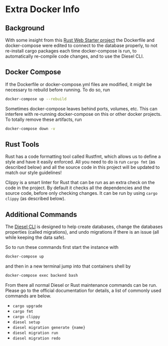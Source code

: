 # Extra Docker Info

## Background

With some insight from this [Rust Web Starter project](https://github.com/ghotiphud/rust-web-starter) the Dockerfile and docker-compose were edited to connect to the database properly, to not re-install cargo packages each time docker-compose is run, to automatically re-compile code changes, and to use the Diesel CLI.

## Docker Compose

If the Dockerfile or docker-compose.yml files are modified, it might be necessary to rebuild before running. To do so, run

```bash
docker-compose up --rebuild
```

Sometimes docker-compose leaves behind ports, volumes, etc. This can interfere with re-running docker-compose on this or other docker projects. To totally remove these artifacts, run

```bash
docker-compose down -v
```

## Rust Tools

Rust has a code formatting tool called Rustfmt, which allows us to define a style and have it easily enforced. All you need to do is run `cargo fmt` (as described below) and all the source code in this project will be updated to match our style guidelines!

Clippy is a smart linter for Rust that can be run as an extra check on the code in the project. By default it checks all the dependencies and the source code, before only checking changes. It can be run by using `cargo clippy` (as described below).

## Additional Commands

The [Diesel CLI](http://diesel.rs/) is designed to help create databases, change the databases properties (called migrations), and undo migrations if there is an issue (all while keeping the data safe).

So to run these commands first start the instance with

```bash
docker-compose up
```

and then in a new terminal jump into that containers shell by

```bash
docker-compose exec backend bash
```

From there all normal Diesel or Rust maintenance commands can be run. Please go to the official documentation for details, a list of commonly used commands are below.
- `cargo upgrade`
- `cargo fmt`
- `cargo clippy`
- `diesel setup`
- `diesel migration generate {name}`
- `diesel migration run`
- `diesel migration redo`
